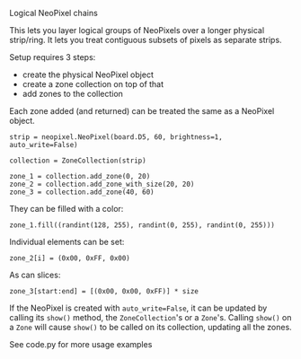 Logical NeoPixel chains

This lets you layer logical groups of NeoPixels over a longer physical strip/ring. It lets you treat contiguous subsets of pixels as separate strips.

Setup requires 3 steps:
- create the physical NeoPixel object
- create a zone collection on top of that
- add zones to the collection

Each zone added (and returned) can be treated the same as a NeoPixel object.

    strip = neopixel.NeoPixel(board.D5, 60, brightness=1, auto_write=False)

    collection = ZoneCollection(strip)

    zone_1 = collection.add_zone(0, 20)
    zone_2 = collection.add_zone_with_size(20, 20)
    zone_3 = collection.add_zone(40, 60)

They can be filled with a color:

    zone_1.fill((randint(128, 255), randint(0, 255), randint(0, 255)))

Individual elements can be set:

    zone_2[i] = (0x00, 0xFF, 0x00)

As can slices:

    zone_3[start:end] = [(0x00, 0x00, 0xFF)] * size

If the NeoPixel is created with `auto_write=False`, it can be updated by calling its `show()` method, the `ZoneCollection`'s or a `Zone`'s. Calling `show()` on a `Zone` will cause `show()` to be called on its collection, updating all the zones.

See code.py for more usage examples
